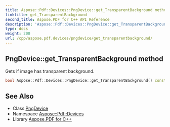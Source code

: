 ```yaml
---
title: Aspose::Pdf::Devices::PngDevice::get_TransparentBackground method
linktitle: get_TransparentBackground
second_title: Aspose.PDF for C++ API Reference
description: 'Aspose::Pdf::Devices::PngDevice::get_TransparentBackground method. Gets if image has transparent background in C++.'
type: docs
weight: 200
url: /cpp/aspose.pdf.devices/pngdevice/get_transparentbackground/
---
```

## PngDevice::get_TransparentBackground method


Gets if image has transparent background.

```cpp
bool Aspose::Pdf::Devices::PngDevice::get_TransparentBackground() const
```

## See Also

* Class [PngDevice](../)
* Namespace [Aspose::Pdf::Devices](../../)
* Library [Aspose.PDF for C++](../../../)
